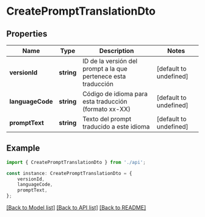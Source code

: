 # CreatePromptTranslationDto


## Properties

Name | Type | Description | Notes
------------ | ------------- | ------------- | -------------
**versionId** | **string** | ID de la versión del prompt a la que pertenece esta traducción | [default to undefined]
**languageCode** | **string** | Código de idioma para esta traducción (formato xx-XX) | [default to undefined]
**promptText** | **string** | Texto del prompt traducido a este idioma | [default to undefined]

## Example

```typescript
import { CreatePromptTranslationDto } from './api';

const instance: CreatePromptTranslationDto = {
    versionId,
    languageCode,
    promptText,
};
```

[[Back to Model list]](../README.md#documentation-for-models) [[Back to API list]](../README.md#documentation-for-api-endpoints) [[Back to README]](../README.md)
